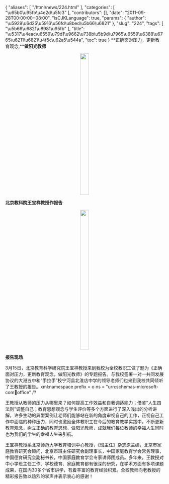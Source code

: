 {
    "aliases": [
        "/html/news/224.html"
    ],
    "categories": [
        "\u65b0\u95fb\u4e2d\u5fc3"
    ],
    "contributors": [],
    "date": "2011-09-28T00:00:00+08:00",
    "isCJKLanguage": true,
    "params": {
        "author": "\u5929\u6d25\u5916\u56fd\u8bed\u5b66\u6821"
    },
    "slug": "224",
    "tags": [
        "\u5b66\u6821\u8981\u95fb"
    ],
    "title": "\u5317\u4eac\u6559\u79d1\u9662\u738b\u5b9d\u7965\u6559\u6388\u6765\u6211\u6821\u4f5c\u62a5\u544a",
    "toc": true
}
**正确面对压力，更新教育观念,****做阳光教师**

**<img
    src="https://cdn.tfls.online/mirror/full/882fead18b7f3dc44256cf83e939fdb9bdc6e067.jpg"
    style="display:block;margin-left:auto;margin-right:auto;"
    decoding="async"
    fetchpriority="auto"
    loading="lazy"
    height="450"
    width="28"
/>**

**北京教科院王宝祥教授作报告**

**<img
    src="https://cdn.tfls.online/mirror/full/704bb4c1e9cbff0bdbde2e2191e97659bc21b9ca.jpg"
    style="display:block;margin-left:auto;margin-right:auto;"
    decoding="async"
    fetchpriority="auto"
    loading="lazy"
    height="444"
    width="28"
/>**

**报告现场**

 3月15日，北京教育科学研究院王宝祥教授来到我校为全校教职工做了题为《正确面对压力，更新教育观念，做阳光教师》的专题报告。与我校签署一对一共同发展协议的大港五中和“手拉手”校宁河县北淮店中学的领导老师们也来到我校共同倾听了王教授的报告。xml:namespace prefix = o ns = "urn:schemas-microsoft-com:office:office" /?

王教授从教师的压力从哪里来？如何提高工作效益和自我调适能力；借鉴“人生四法则”调整自己；教育思想观念与学生评价等多个方面进行了深入浅出的分析讲解，许多生动的典型案例让老师们能够站在新的角度审视自己的工作，正视自己工作中面临的种种压力，同时也激励全体教职工在今后的教育教学实践中，不断更新教育观念，树立正确的教育思想，做阳光教师，成就我们每位教师的幸福人生同时也为我们的学生的幸福人生来引航。

王宝祥教授系北京师范大学教育培训中心教授，《班主任》杂志原主编，北京市家庭教育研究会顾问，北京市班主任研究会副理事长，中国家庭教育学会常务理事，中国德育研究会副秘书长，中国家庭教育学会专家讲师团成员。多年来，王教授对中小学班主任工作、学校德育、家庭教育都有很深的研究，在学术方面有多项课题成果，在国内30多个省市讲学，有着丰富的教育经验积累。全校教师向老教授的精彩报告致以热烈的掌声并表示衷心的感谢！

